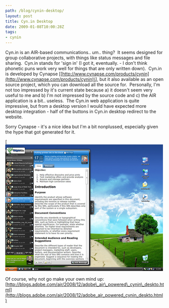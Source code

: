 ```yaml
---
path: /blog/cynin-desktop/
layout: post
title: Cyn.in Desktop
date: 2009-01-08T10:00:28Z
tags:
- cynin
---
```




Cyn.in is an AIR-based communications.. um.. thing?  It seems designed for group collaborative projects, with things like status messages and file sharing.  Cyn.in stands for 'sign in' (I got it, eventually. - I don't think phonetic puns work very well for things that are only written down).  Cyn.in is developed by Cynapse \[[http://www.cynapse.com/products/cynin](http://www.cynapse.com/products/cynin)\], but it also available as an open source project, which you can download all the source for.  Personally, I'm not too impressed by it's current state because a) it doesn't seem very useful to me and b) I'm not impressed by the source code and c) the AIR application is a bit.. useless.  The Cyn.in web application is quite impressive, but from a desktop version I would have expected more desktop integration - half of the buttons in Cyn.in desktop redirect to the website.

Sorry Cynapse - it's a nice idea but I'm a bit nonplussed, especially given the hype that got generated for it.

[![cyn-in2](cyn-in2.jpg)

Of course, why not go make your own mind up:[](http://blogs.adobe.com/air/2008/12/adobe_air_powered_cynin_deskto.html)[http://blogs.adobe.com/air/2008/12/adobe\_air\_powered\_cynin\_deskto.html](http://blogs.adobe.com/air/2008/12/adobe_air_powered_cynin_deskto.html)